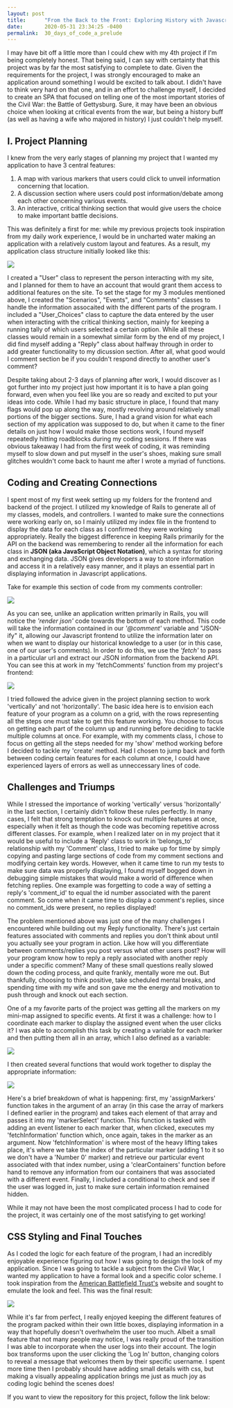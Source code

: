 ```yaml
---
layout: post
title:      "From the Back to the Front: Exploring History with Javascript"
date:       2020-05-31 23:34:25 -0400
permalink:  30_days_of_code_a_prelude
---
```



I may have bit off a little more than I could chew with my 4th project if I'm being completely honest. That being said, I can say with certainty that this project was by far the most satisfying to complete to date. Given the requirements for the project, I was strongly encouraged to make an application around something I would be excited to talk about. I didn't have to think very hard on that one, and in an effort to challenge myself, I decided to create an SPA that focused on telling one of the most important stories of the Civil War: the Battle of Gettysburg. Sure, it may have been an obvious choice when looking at critical events from the war, but being a history buff (as well as having a wife who majored in history) I just couldn't help myself.

## I. Project Planning

I knew from the very early stages of planning my project that I wanted my application to have 3 central features:
1. A map with various markers that users could click to unveil information concerning that location.
2. A discussion section where users could post information/debate among each other concerning various events.
3. An interactive, critical thinking section that would give users the choice to make important battle decisions.

This was definitely a first for me: while my previous projects took inspiration from my daily work experience, I would be in uncharted water making an application with a relatively custom layout and features. As a result, my application class structure initially looked like this:

![](https://i.imgur.com/JVk0nPQ.jpeg)

I created a "User" class to represent the person interacting with my site, and I planned for them to have an account that would grant them access to additional features on the site. To set the stage for my 3 modules mentioned above, I created the "Scenarios", "Events", and "Comments" classes to handle the information assocaited with the different parts of the program. I included a "User_Choices" class to capture the data entered by the user when interacting with the critical thinking section, mainly for keeping a running tally of which users selected a certain option. While all these classes would remain in a somewhat similar form by the end of my project, I did find myself adding a "Reply" class about halfway through in order to add greater functionality to my dicussion section. After all, what good would I comment section be if you couldn't respond directly to another user's comment?

Despite taking about 2-3 days of planning after work, I would discover as I got further into my project just how important it is to have a plan going forward, even when you feel like you are so ready and excited to put your ideas into code. While I had my basic structure in place, I found that many flags would pop up along the way, mostly revolving around relatively small portions of the bigger sections. Sure, I had a grand vision for what each section of my application was supposed to do, but when it came to the finer details on just how I would make those sections work, I found myself repeatedly hitting roadblocks during my coding sessions. If there was obvious takeaway I had from the first week of coding, it was reminding myself to slow down and put myself in the user's shoes, making sure small glitches wouldn't come back to haunt me after I wrote a myriad of functions.

## Coding and Creating Connections

I spent most of my first week setting up my folders for the frontend and backend of the project. I utilized my knowledge of Rails to generate all of my classes, models, and controllers. I wanted to make sure the connections were working early on, so I mainly utilized my index file in the frontend to display the data for each class as I confirmed they were working appropriately. Really the biggest difference in keeping Rails primarily for the API on the backend was remembering to render all the information for each class in **JSON (aka JavaScript Object Notation)**, which a syntax for storing and exchanging data. JSON gives developers a way to store information and access it in a relatively easy manner, and it plays an essential part in displaying information in Javascript applications.

Take for example this section of code from my comments controller:

![](https://i.imgur.com/PUJ9it6.png)

As you can see, unlike an application written primarily in Rails, you will notice the *'render json'* code towards the bottom of each method. This code will take the information contained in our *'@comment'* variable and "JSON-ify" it, allowing our Javascript frontend to utilize the information later on when we want to display our historical knowledge to a user (or in this case, one of our user's comments). In order to do this, we use the *'fetch'* to pass in a particular url and extract our JSON information from the backend API. You can see this at work in my 'fetchComments' function from my project's frontend: 

![](https://i.imgur.com/vkBigPG.png)

I tried followed the advice given in the project planning section to work 'vertically' and not 'horizontally'. The basic idea here is to envision each feature of your program as a column on a grid, with the rows representing all the steps one must take to get this feature working. You choose to focus on getting each part of the column up and running before deciding to tackle multiple columns at once. For example, with my comments class, I chose to focus on getting all the steps needed for my 'show' method working before I decided to tackle my 'create' method. Had I chosen to jump back and forth between coding certain features for each column at once, I could have experienced layers of errors as well as unneccessary lines of code.

## Challenges and Triumps

While I stressed the importance of working 'vertically' versus 'horizontally' in the last section, I certainly didn't follow these rules perfectly. In many cases, I felt that strong temptation to knock out multiple features at once, especially when it felt as though the code was becoming repetitive across different classes. For example, when I realized later on in my project that it would be useful to include a 'Reply' class to work in 'belongs_to' relationship with my 'Comment' class, I tried to make up for time by simply copying and pasting large sections of code from my comment sections and modifying certain key words. However, when it came time to run my tests to make sure data was properly displaying, I found myself bogged down in debugging simple mistakes that would make a world of difference when fetching replies. One example was forgetting to code a way of setting a reply's 'comment_id' to equal the id number associated with the parent comment. So come when it came time to display a comment's replies, since no comment_ids were present, no replies displayed!

The problem mentioned above was just one of the many challenges I encountered while building out my Reply functionality. There's just certain features associated with comments and replies you don't think about until you actually see your program in action. Like how will you differentiate between comments/replies you post versus what other users post? How will your program know how to reply a reply associated with another reply under a specific comment? Many of these small questions really slowed down the coding process, and quite frankly, mentally wore me out. But thankfully, choosing to think positive, take scheduled mental breaks, and spending time with my wife and son gave me the energy and motivation to push through and knock out each section.

One of a my favorite parts of the project was getting all the markers on my mini-map assigned to specific events. At first it was a challenge: how to I coordinate each marker to display the assigned event when the user clicks it? I was able to accomplish this task by creating a variable for each marker and then putting them all in an array, which I also defined as a variable: 

![](https://i.imgur.com/ycGix11.png)

I then created several functions that would work together to display the appropriate information:

![](https://i.imgur.com/QLRenTU.png)

Here's a brief breakdown of what is happening: first, my 'assignMarkers' function takes in the argument of an array (in this case the array of markers I defined earlier in the program) and takes each element of that array and passes it into my 'markerSelect' function. This function is tasked with adding an event listener to each marker that, when clicked, executes my 'fetchInformation' function which, once again, takes in the marker as an argument. Now 'fetchInformation' is where most of the heavy lifting takes place, it's where we take the index of the particular marker (adding 1 to it so we don't have a 'Number 0' marker) and retrieve our particular event associated with that index number, using a 'clearContainers' function before hand to remove any information from our containers that was associated with a different event. Finally, I included a conditional to check and see if the user was logged in, just to make sure certain information remained hidden. 

While it may not have been the most complicated process I had to code for the project, it was certainly one of the most satisfying to get working!

## CSS Styling and Final Touches

As I coded the logic for each feature of the program, I had an incredibly enjoyable experience figuring out how I was going to design the look of my application. Since I was going to tackle a subject from the Civil War, I wanted my application to have a formal look and a specific color scheme. I took inspiration from the [American Battlefield Trust's](https://www.battlefields.org/) website and sought to emulate the look and feel. This was the final result:

![](https://i.imgur.com/WV0nWZ4.png)

While it's far from perfect, I really enjoyed keeping the different features of the program packed within their own little boxes, displaying information in a way that hopefully doesn't overhwhelm the user too much. Albeit a small feature that not many people may notice, I was really proud of the transition I was able to incorporate when the user logs into their account. The login box transforms upon the user clicking the 'Log In' button, changing colors to reveal a message that welcomes them by their specific username. I spent more time then I probably should have adding small details with css, but making a visually appealing application brings me just as much joy as coding logic behind the scenes does!

If you want to view the repository for this project, follow the link below:
[](https://github.com/Andrew-J-Williams/Explore-Gettysburg)

